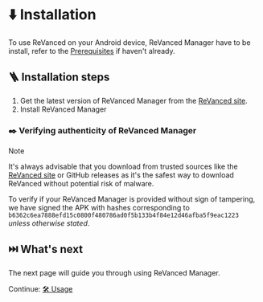 # ⬇️ Installation

To use ReVanced on your Android device, ReVanced Manager have to be install, 
refer to the [Prerequisites](0_prerequisites.md) if haven't already.

## 🪜 Installation steps

1. Get the latest version of ReVanced Manager from 
   the [ReVanced site][Official ReVanced Download].
2. Install ReVanced Manager

### ✒️ Verifying authenticity of ReVanced Manager

> [!NOTE]
> It's always advisable that you download from trusted sources like the [ReVanced site][Official ReVanced Download]
> or GitHub releases as it's the safest way to download ReVanced without potential risk of malware.

To verify if your ReVanced Manager is provided without sign of tampering, 
we have signed the APK with hashes corresponding to `b6362c6ea7888efd15c0800f480786ad0f5b133b4f84e12d46afba5f9eac1223` *unless otherwise stated*.

## ⏭️ What's next

The next page will guide you through using ReVanced Manager.

Continue: [🛠️ Usage](2_usage.md)

[Official ReVanced Download]: https://revanced.app/download
